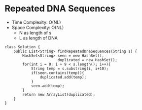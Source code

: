 # Repeated DNA Sequences

- Time Complexity: O(NL)
- Space Complexity: O(NL)
  - N as length of s
  - L as length of DNA

```
class Solution {
    public List<String> findRepeatedDnaSequences(String s) {
        HashSet<String> seen = new HashSet(),
                        duplicated = new HashSet();
        for(int i = 0; i + 9 < s.length(); i++){
            String temp = s.substring(i, i+10);
            if(seen.contains(temp)){
                duplicated.add(temp);
            }
            seen.add(temp);
        }
        return new ArrayList(duplicated);
    }
}
```
